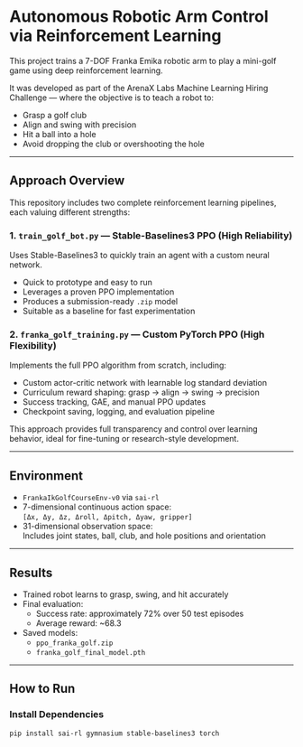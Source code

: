 # Autonomous Robotic Arm Control via Reinforcement Learning

This project trains a 7-DOF Franka Emika robotic arm to play a mini-golf game using deep reinforcement learning.

It was developed as part of the ArenaX Labs Machine Learning Hiring Challenge — where the objective is to teach a robot to:
- Grasp a golf club
- Align and swing with precision
- Hit a ball into a hole
- Avoid dropping the club or overshooting the hole

---

## Approach Overview

This repository includes two complete reinforcement learning pipelines, each valuing different strengths:

### 1. `train_golf_bot.py` — Stable-Baselines3 PPO (High Reliability)

Uses Stable-Baselines3 to quickly train an agent with a custom neural network.

- Quick to prototype and easy to run
- Leverages a proven PPO implementation
- Produces a submission-ready `.zip` model
- Suitable as a baseline for fast experimentation

### 2. `franka_golf_training.py` — Custom PyTorch PPO (High Flexibility)

Implements the full PPO algorithm from scratch, including:

- Custom actor-critic network with learnable log standard deviation
- Curriculum reward shaping: grasp → align → swing → precision
- Success tracking, GAE, and manual PPO updates
- Checkpoint saving, logging, and evaluation pipeline

This approach provides full transparency and control over learning behavior, ideal for fine-tuning or research-style development.

---

## Environment

- `FrankaIkGolfCourseEnv-v0` via `sai-rl`
- 7-dimensional continuous action space:  
  `[Δx, Δy, Δz, Δroll, Δpitch, Δyaw, gripper]`
- 31-dimensional observation space:  
  Includes joint states, ball, club, and hole positions and orientation

---

## Results

- Trained robot learns to grasp, swing, and hit accurately
- Final evaluation:
  - Success rate: approximately 72% over 50 test episodes
  - Average reward: ~68.3
- Saved models:
  - `ppo_franka_golf.zip`
  - `franka_golf_final_model.pth`

---

## How to Run

### Install Dependencies

```bash
pip install sai-rl gymnasium stable-baselines3 torch
